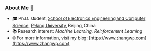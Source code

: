 ### About Me 🙌

- 🎓 Ph.D. student, [School of Electronics Engineering and Computer Science](https://eecs.pku.edu.cn/), [Peking University](https://www.pku.edu.cn/), Beijing, China
- 📚 Research interest: *Machine Learning, Reinforcement Learning*
- 🌐 For more information, visit my blog: [https://www.zhangwp.com](https://www.zhangwp.com)
